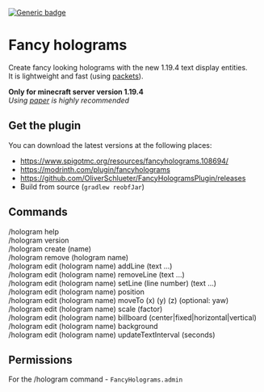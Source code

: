[![Generic badge](https://img.shields.io/badge/version-1.0.4-orange.svg)](https://shields.io/)

# Fancy holograms
Create fancy looking holograms with the new 1.19.4 text display entities.<br>
It is lightweight and fast (using [packets](https://wiki.vg/Protocol)).

**Only for minecraft server version 1.19.4**<br>
_Using [paper](https://papermc.io/downloads) is highly recommended_


## Get the plugin
You can download the latest versions at the following places:

- https://www.spigotmc.org/resources/fancyholograms.108694/
- https://modrinth.com/plugin/fancyholograms
- https://github.com/OliverSchlueter/FancyHologramsPlugin/releases
- Build from source (``gradlew reobfJar``)

## Commands
/hologram help<br>
/hologram version<br>
/hologram create (name)<br>
/hologram remove (hologram name)<br>
/hologram edit (hologram name) addLine (text ...)<br>
/hologram edit (hologram name) removeLine (text ...)<br>
/hologram edit (hologram name) setLine (line number) (text ...)<br>
/hologram edit (hologram name) position<br>
/hologram edit (hologram name) moveTo (x) (y) (z) (optional: yaw)<br>
/hologram edit (hologram name) scale (factor)<br>
/hologram edit (hologram name) billboard (center|fixed|horizontal|vertical)<br>
/hologram edit (hologram name) background<br>
/hologram edit (hologram name) updateTextInterval (seconds)<br>


## Permissions
For the /hologram command - ``FancyHolograms.admin``